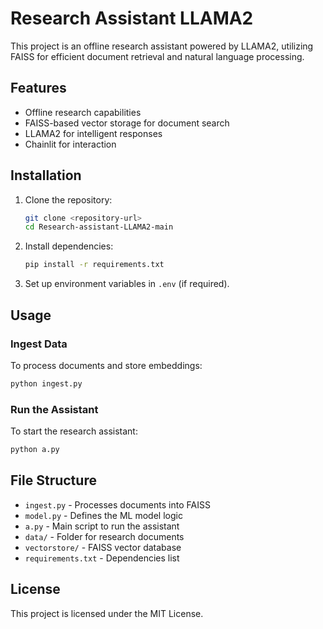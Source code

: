 # Research Assistant LLAMA2

This project is an offline research assistant powered by LLAMA2, utilizing FAISS for efficient document retrieval and natural language processing.

## Features
- Offline research capabilities
- FAISS-based vector storage for document search
- LLAMA2 for intelligent responses
- Chainlit for interaction

## Installation

1. Clone the repository:
   ```bash
   git clone <repository-url>
   cd Research-assistant-LLAMA2-main
   ```
2. Install dependencies:
   ```bash
   pip install -r requirements.txt
   ```
3. Set up environment variables in `.env` (if required).

## Usage

### Ingest Data
To process documents and store embeddings:
```bash
python ingest.py
```

### Run the Assistant
To start the research assistant:
```bash
python a.py
```

## File Structure
- `ingest.py` - Processes documents into FAISS
- `model.py` - Defines the ML model logic
- `a.py` - Main script to run the assistant
- `data/` - Folder for research documents
- `vectorstore/` - FAISS vector database
- `requirements.txt` - Dependencies list

## License
This project is licensed under the MIT License.

